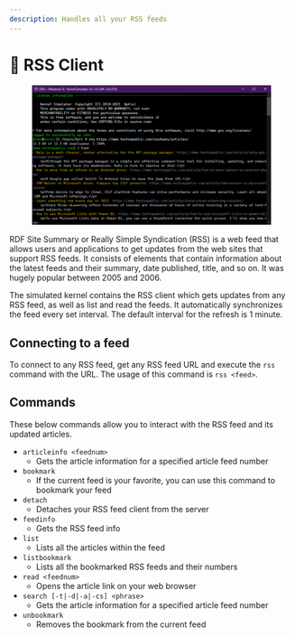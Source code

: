 ```yaml
---
description: Handles all your RSS feeds
---
```


# 📰 RSS Client

<figure><img src="../../../.gitbook/assets/image (56).png" alt=""><figcaption></figcaption></figure>

RDF Site Summary or Really Simple Syndication (RSS) is a web feed that allows users and applications to get updates from the web sites that support RSS feeds. It consists of elements that contain information about the latest feeds and their summary, date published, title, and so on. It was hugely popular between 2005 and 2006.

The simulated kernel contains the RSS client which gets updates from any RSS feed, as well as list and read the feeds. It automatically synchronizes the feed every set interval. The default interval for the refresh is 1 minute.

## Connecting to a feed

To connect to any RSS feed, get any RSS feed URL and execute the `rss` command with the URL. The usage of this command is `rss <feed>`.

## Commands

These below commands allow you to interact with the RSS feed and its updated articles.

* `articleinfo <feednum>`
  * Gets the article information for a specified article feed number
* `bookmark`
  * If the current feed is your favorite, you can use this command to bookmark your feed
* `detach`
  * Detaches your RSS feed client from the server
* `feedinfo`
  * Gets the RSS feed info
* `list`
  * Lists all the articles within the feed
* `listbookmark`
  * Lists all the bookmarked RSS feeds and their numbers
* `read <feednum>`
  * Opens the article link on your web browser
* `search [-t|-d|-a|-cs] <phrase>`
  * Gets the article information for a specified article feed number
* `unbookmark`
  * Removes the bookmark from the current feed
